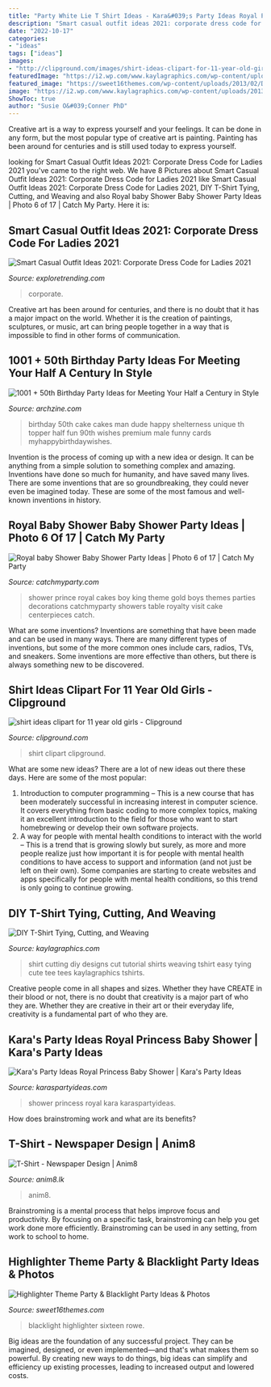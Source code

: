```yaml
---
title: "Party White Lie T Shirt Ideas - Kara&#039;s Party Ideas Royal Princess Baby Shower"
description: "Smart casual outfit ideas 2021: corporate dress code for ladies 2021"
date: "2022-10-17"
categories:
- "ideas"
tags: ["ideas"]
images:
- "http://clipground.com/images/shirt-ideas-clipart-for-11-year-old-girls-for-birthdat-party-5.jpg"
featuredImage: "https://i2.wp.com/www.kaylagraphics.com/wp-content/uploads/2013/02/DIY-t-shirt-Cutting-Tutorial.jpg?fit=965%2C781&amp;ssl=1"
featured_image: "https://sweet16themes.com/wp-content/uploads/2013/02/DSC_0093-1024x681.jpg"
image: "https://i2.wp.com/www.kaylagraphics.com/wp-content/uploads/2013/02/DIY-t-shirt-Cutting-Tutorial.jpg?fit=965%2C781&amp;ssl=1"
ShowToc: true
author: "Susie O&#039;Conner PhD"
---
```



Creative art is a way to express yourself and your feelings. It can be done in any form, but the most popular type of creative art is painting. Painting has been around for centuries and is still used today to express yourself.

	

		
looking for Smart Casual Outfit Ideas 2021: Corporate Dress Code for Ladies 2021 you've came to the right web. We have 8 Pictures about Smart Casual Outfit Ideas 2021: Corporate Dress Code for Ladies 2021 like Smart Casual Outfit Ideas 2021: Corporate Dress Code for Ladies 2021, DIY T-Shirt Tying, Cutting, and Weaving and also Royal baby Shower Baby Shower Party Ideas | Photo 6 of 17 | Catch My Party. Here it is:
		
    
## Smart Casual Outfit Ideas 2021: Corporate Dress Code For Ladies 2021

<img loading=lazy src="https://www.exploretrending.com/wp-content/uploads/2021/06/Smart-Casual-Outfit-Ideas-2021_-Corporate-Dress-Code-for-Ladies-2021015.jpg" onerror="this.onerror=null;this.src='https://tse3.mm.bing.net/th?id=OIP.8luay4kPizWvWmkyNuUqhAHaIS&amp;pid=15.1';" alt="Smart Casual Outfit Ideas 2021: Corporate Dress Code for Ladies 2021">

_Source: exploretrending.com_

>corporate. 

	

Creative art has been around for centuries, and there is no doubt that it has a major impact on the world. Whether it is the creation of paintings, sculptures, or music, art can bring people together in a way that is impossible to find in other forms of communication.

    
## 1001 + 50th Birthday Party Ideas For Meeting Your Half A Century In Style

<img loading=lazy src="http://archzine.com/wp-content/uploads/2018/10/vintage-dude-written-in-white-on-a-large-black-and-white-cake-with-red-details-50th-birthday-celebration-ideas-for-husband-cake-topped-with-the-number-50.jpg" onerror="this.onerror=null;this.src='https://tse3.mm.bing.net/th?id=OIP.-eqJH24RjxJmiuVMflvJKwHaJ3&amp;pid=15.1';" alt="1001 + 50th Birthday Party Ideas for Meeting Your Half a Century in Style">

_Source: archzine.com_

>birthday 50th cake cakes man dude happy shelterness unique th topper half fun 90th wishes premium male funny cards myhappybirthdaywishes. 

	

Invention is the process of coming up with a new idea or design. It can be anything from a simple solution to something complex and amazing. Inventions have done so much for humanity, and have saved many lives. There are some inventions that are so groundbreaking, they could never even be imagined today. These are some of the most famous and well-known inventions in history.

    
## Royal Baby Shower Baby Shower Party Ideas | Photo 6 Of 17 | Catch My Party

<img loading=lazy src="https://photos-cdn.catchmyparty.com/PL/photos/0206/4264/img_5978.jpg" onerror="this.onerror=null;this.src='https://tse4.mm.bing.net/th?id=OIP.bjd6spSpW4Fwjg606KORegHaJ4&amp;pid=15.1';" alt="Royal baby Shower Baby Shower Party Ideas | Photo 6 of 17 | Catch My Party">

_Source: catchmyparty.com_

>shower prince royal cakes boy king theme gold boys themes parties decorations catchmyparty showers table royalty visit cake centerpieces catch. 

	

What are some inventions?
Inventions are something that have been made and can be used in many ways. There are many different types of inventions, but some of the more common ones include cars, radios, TVs, and sneakers. Some inventions are more effective than others, but there is always something new to be discovered.

    
## Shirt Ideas Clipart For 11 Year Old Girls - Clipground

<img loading=lazy src="http://clipground.com/images/shirt-ideas-clipart-for-11-year-old-girls-for-birthdat-party-5.jpg" onerror="this.onerror=null;this.src='https://tse2.mm.bing.net/th?id=OIP.lXTBHFLeOQIdUVR4zaJIGwHaIB&amp;pid=15.1';" alt="shirt ideas clipart for 11 year old girls - Clipground">

_Source: clipground.com_

>shirt clipart clipground. 

	

What are some new ideas?
There are a lot of new ideas out there these days. Here are some of the most popular: 
1) Introduction to computer programming – This is a new course that has been moderately successful in increasing interest in computer science. It covers everything from basic coding to more complex topics, making it an excellent introduction to the field for those who want to start homebrewing or develop their own software projects. 
2) A way for people with mental health conditions to interact with the world – This is a trend that is growing slowly but surely, as more and more people realize just how important it is for people with mental health conditions to have access to support and information (and not just be left on their own). Some companies are starting to create websites and apps specifically for people with mental health conditions, so this trend is only going to continue growing.

    
## DIY T-Shirt Tying, Cutting, And Weaving

<img loading=lazy src="https://i2.wp.com/www.kaylagraphics.com/wp-content/uploads/2013/02/DIY-t-shirt-Cutting-Tutorial.jpg?fit=965%2C781&amp;ssl=1" onerror="this.onerror=null;this.src='https://tse2.mm.bing.net/th?id=OIP.k1VlPO8EgmJeti3VJGhj8gHaF_&amp;pid=15.1';" alt="DIY T-Shirt Tying, Cutting, and Weaving">

_Source: kaylagraphics.com_

>shirt cutting diy designs cut tutorial shirts weaving tshirt easy tying cute tee tees kaylagraphics tshirts. 

	

Creative people come in all shapes and sizes. Whether they have CREATE in their blood or not, there is no doubt that creativity is a major part of who they are. Whether they are creative in their art or their everyday life, creativity is a fundamental part of who they are.

    
## Kara&#039;s Party Ideas Royal Princess Baby Shower | Kara&#039;s Party Ideas

<img loading=lazy src="http://karaspartyideas.com/wp-content/uploads/2017/01/Royal-Princess-Baby-Shower-via-Karas-Party-Ideas-KarasPartyIdeas.com23.jpg" onerror="this.onerror=null;this.src='https://tse1.mm.bing.net/th?id=OIP.eixgnmcN_xKqLPwfTC4ipgHaLG&amp;pid=15.1';" alt="Kara&#039;s Party Ideas Royal Princess Baby Shower | Kara&#039;s Party Ideas">

_Source: karaspartyideas.com_

>shower princess royal kara karaspartyideas. 

	

How does brainstroming work and what are its benefits?
 

    
## T-Shirt - Newspaper Design | Anim8

<img loading=lazy src="https://www.anim8.lk/media/catalog/product/cache/1/image/1800x/040ec09b1e35df139433887a97daa66f/t/h/ths_1008-edit_4.jpg" onerror="this.onerror=null;this.src='https://tse4.mm.bing.net/th?id=OIP.cNgh-pYI8Q8saqclg1sxOgHaHa&amp;pid=15.1';" alt="T-Shirt - Newspaper Design | Anim8">

_Source: anim8.lk_

>anim8. 

	

Brainstroming is a mental process that helps improve focus and productivity. By focusing on a specific task, brainstroming can help you get work done more efficiently. Brainstroming can be used in any setting, from work to school to home.

    
## Highlighter Theme Party &amp; Blacklight Party Ideas &amp; Photos

<img loading=lazy src="https://sweet16themes.com/wp-content/uploads/2013/02/DSC_0093-1024x681.jpg" onerror="this.onerror=null;this.src='https://tse3.mm.bing.net/th?id=OIP.gO5IwLY-SHMRYyoY5KJiTQHaE7&amp;pid=15.1';" alt="Highlighter Theme Party &amp; Blacklight Party Ideas &amp; Photos">

_Source: sweet16themes.com_

>blacklight highlighter sixteen rowe. 

	

Big ideas are the foundation of any successful project. They can be imagined, designed, or even implemented—and that's what makes them so powerful. By creating new ways to do things, big ideas can simplify and efficiency up existing processes, leading to increased output and lowered costs.

